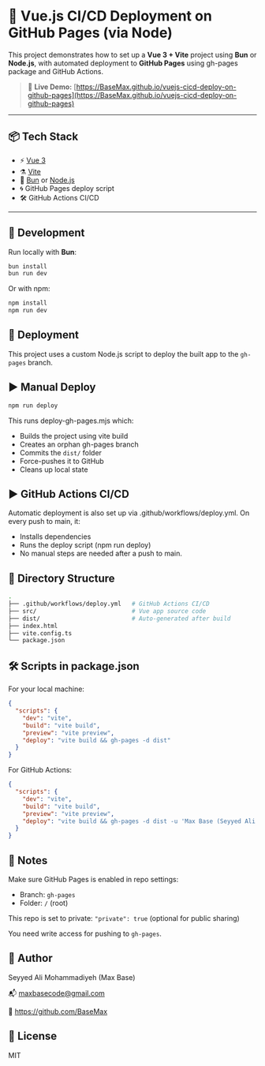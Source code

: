 # 🚀 Vue.js CI/CD Deployment on GitHub Pages (via Node)

This project demonstrates how to set up a **Vue 3 + Vite** project using **Bun** or **Node.js**, with automated deployment to **GitHub Pages** using gh-pages package and GitHub Actions.

> 📡 **Live Demo:** [https://BaseMax.github.io/vuejs-cicd-deploy-on-github-pages](https://BaseMax.github.io/vuejs-cicd-deploy-on-github-pages)

---

## 📦 Tech Stack

- ⚡ [Vue 3](https://vuejs.org/)
- ⚗️ [Vite](https://vitejs.dev/)
- 🧪 [Bun](https://bun.sh/) or [Node.js](https://nodejs.org/)
- 🌀 GitHub Pages deploy script
- 🛠 GitHub Actions CI/CD

---

## 🧪 Development

Run locally with **Bun**:

```bash
bun install
bun run dev
```

Or with npm:

```bash
npm install
npm run dev
```

## 🚀 Deployment

This project uses a custom Node.js script to deploy the built app to the `gh-pages` branch.

## ▶ Manual Deploy

```bash
npm run deploy
```

This runs deploy-gh-pages.mjs which:

- Builds the project using vite build
- Creates an orphan gh-pages branch
- Commits the `dist/` folder
- Force-pushes it to GitHub
- Cleans up local state

## ▶ GitHub Actions CI/CD

Automatic deployment is also set up via .github/workflows/deploy.yml. On every push to main, it:

- Installs dependencies
- Runs the deploy script (npm run deploy)
- No manual steps are needed after a push to main.

## 📁 Directory Structure

```bash
.
├── .github/workflows/deploy.yml   # GitHub Actions CI/CD
├── src/                           # Vue app source code
├── dist/                          # Auto-generated after build
├── index.html
├── vite.config.ts
└── package.json
```

## 🛠 Scripts in package.json

For your local machine:

```json
{
  "scripts": {
    "dev": "vite",
    "build": "vite build",
    "preview": "vite preview",
    "deploy": "vite build && gh-pages -d dist"
  }
}
```

For GitHub Actions:

```json
{
  "scripts": {
    "dev": "vite",
    "build": "vite build",
    "preview": "vite preview",
    "deploy": "vite build && gh-pages -d dist -u 'Max Base (Seyyed Ali Mohammadiyeh) <maxbasecode@gmail.com>' -r https://x-access-token:${GITHUB_TOKEN}@github.com/BaseMax/vuejs-cicd-deploy-on-github-pages.git"
  }
}
```

## 🔐 Notes

Make sure GitHub Pages is enabled in repo settings:

- Branch: `gh-pages`
- Folder: `/` (root)

This repo is set to private: `"private": true` (optional for public sharing)

You need write access for pushing to `gh-pages`.

## 👤 Author

Seyyed Ali Mohammadiyeh (Max Base)

📬 maxbasecode@gmail.com

🔗 https://github.com/BaseMax

## 🪪 License

MIT
